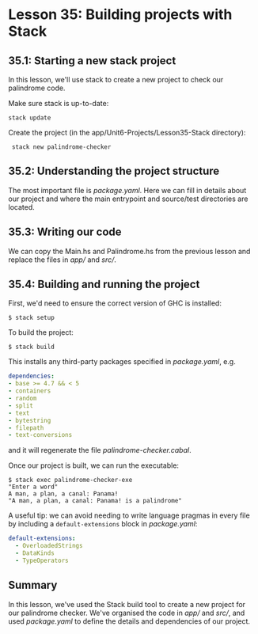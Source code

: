 # Lesson 35: Building projects with Stack

## 35.1: Starting a new stack project

In this lesson, we'll use stack to create a new project to check our palindrome code.

Make sure stack is up-to-date:

    stack update

Create the project (in the app/Unit6-Projects/Lesson35-Stack directory):

     stack new palindrome-checker


## 35.2: Understanding the project structure

The most important file is _package.yaml_. Here we can fill in details about our 
project and where the main entrypoint and source/test directories are located.


## 35.3: Writing our code

We can copy the Main.hs and Palindrome.hs from the previous lesson and replace the 
files in _app/_ and _src/_.

## 35.4: Building and running the project

First, we'd need to ensure the correct version of GHC is installed:

    $ stack setup

To build the project:

    $ stack build 

This installs any third-party packages specified in _package.yaml_, e.g.

```yaml
dependencies:
- base >= 4.7 && < 5
- containers
- random
- split
- text
- bytestring
- filepath
- text-conversions
```

and it will regenerate the file _palindrome-checker.cabal_.

Once our project is built, we can run the executable:

```
$ stack exec palindrome-checker-exe
"Enter a word"
A man, a plan, a canal: Panama!
"A man, a plan, a canal: Panama! is a palindrome"
```

A useful tip: we can avoid needing to write language pragmas in every file by
including a `default-extensions` block in _package.yaml_:

```yaml
default-extensions:
  - OverloadedStrings
  - DataKinds
  - TypeOperators
```

## Summary

In this lesson, we've used the Stack build tool to create a new project for
our palindrome checker. We've organised the code in _app/_ and _src/_, and
used _package.yaml_ to define the details and dependencies of our project.